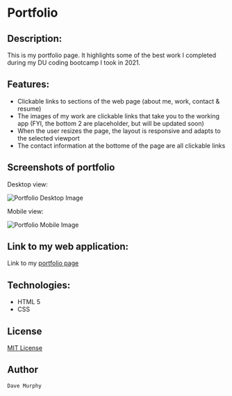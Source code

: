 # Portfolio

## Description:

This is my portfolio page. It highlights some of the best work I completed during my DU coding bootcamp I took in 2021.

## Features:

* Clickable links to sections of the web page (about me, work, contact & resume)
* The images of my work are clickable links that take you to the working app (FYI, the bottom 2 are placeholder, but will be updated soon)
* When the user resizes the page, the layout is responsive and adapts to the selected viewport
* The contact information at the bottome of the page are all clickable links 

## Screenshots of portfolio

Desktop view:

![Portfolio Desktop Image](https://murda02.github.io/homework-week-2-dlm/assets/images/portfolio.jpg)

Mobile view:

![Portfolio Mobile Image](https://murda02.github.io/homework-week-2-dlm/assets/images/mobile-view.png)

## Link to my web application:

Link to my [portfolio page](https://murda02.github.io/homework-week-2-dlm/)

## Technologies:

* HTML 5
* CSS

## License

[MIT License](https://github.com/murda02/homework-week-2-dlm/blob/main/LICENSE)

## Author

    Dave Murphy
